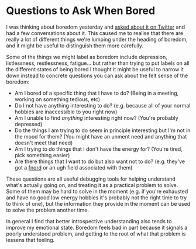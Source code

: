 # Questions to Ask When Bored

I was thinking about boredom yesterday and [asked about it on Twitter](https://twitter.com/DRMacIver/status/1283657884392460290) and had a few conversations about it. This caused me to realise that there are really a lot of different things we're lumping under the heading of boredom, and it might be useful to distinguish them more carefully.

Some of the things we might label as boredom include depression, listlessness, restlessness, fatigue... but rather than trying to put labels on all the different states of being bored I thought it might be useful to narrow it down instead to concrete questions you can ask about the felt sense of the boredom:

* Am I bored of a specific thing that I have to do? (Being in a meeting, working on something tedious, etc)
* Do I not have anything interesting to do? (e.g. because all of your normal hobbies are inaccessible to you right now)
* Am I unable to find *anything* interesting right now? (You're probably depressed)
* Do the things I am trying to do seem in principle interesting but I'm not in the mood for them? (You might have an unment need and anything that doesn't meet that need)
* Am I trying to do things that I don't have the energy for? (You're tired, pick something easier)
* Are there things that I want to do but also want not to do? (e.g. they've got a [fnord](https://notebook.drmaciver.com/posts/2020-05-06-09:51.html) or an ugh field associated with them)

These questions are all useful debugging tools for helping understand what's actually going on, and treating it as a practical problem to solve. Some of them may be hard to solve in the moment (e.g. if you're exhausted and have no good low energy hobbies it's probably not the right time to try to think of one), but the information they provide in the moment can be used to solve the problem another time.

In general I find that better introspective understanding also tends to improve my emotional state. Boredom feels bad in part because it signals a poorly understood problem, and getting to the root of what that problem is lessens that feeling.

